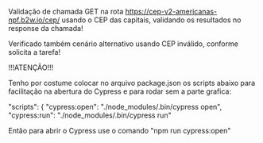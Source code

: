 Validação de chamada GET na rota https://cep-v2-americanas-npf.b2w.io/cep/ usando o CEP das capitais, validando os resultados no response da chamada!

Verificado também cenário alternativo usando CEP inválido, conforme solicita a tarefa!


!!!ATENÇÃO!!!

Tenho por costume colocar no arquivo package.json os scripts abaixo para facilitação na abertura do Cypress e para rodar sem a parte grafica:

"scripts": { "cypress:open": "./node_modules/.bin/cypress open", "cypress:run": "./node_modules/.bin/cypress run"

Então para abrir o Cypress use o comando "npm run cypress:open"
